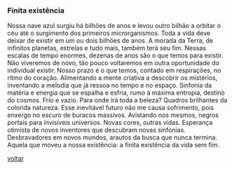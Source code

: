 ### Finita existência

Nossa nave azul surgiu há bilhões de anos e levou outro bilhão a orbitar o céu até o surgimento dos primeiros microrganismos. Toda a vida deve deixar de existir em um ou dois bilhões de anos. A morada da Terra, de infinitos planetas, estrelas e tudo mais, também terá seu fim. Nessas escalas de tempo enormes, dezenas de anos são o que temos para existir. Não viveremos de novo, tão pouco voltaremos em outra oportunidade do individual existir. Nosso prazo é o que temos, contado em respirações, no ritmo do coração. Alimentando a mente criativa a descobrir os mistérios, inventando a melodia que já ressoa no tempo e no espaço. Sinfonia da matéria e energia que se espalha e esfria, rumo à máxima entropia, destino do cosmos. Frio e vazio. Para onde irá toda a beleza? Quadros brilhantes da colorida natureza. Esse inevitável futuro não me causa sofrimento, pois enxergo no escuro de buracos massivos. Avistando nos mesmos, negros portais para invisíveis universos. Novas cores, outras vidas. Esperança otimista de novos inventores que descubram novas sinfonias. Desbravadores em novos mundos, arautos da busca que nunca termina. Aquela que moveu a nossa existência: a finita existência da vida sem fim.

[voltar](./)